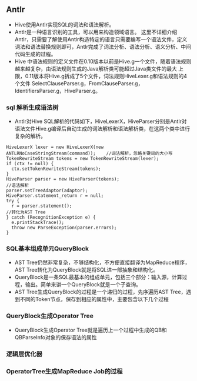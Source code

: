 ## Antlr

- Hive使用Antlr实现SQL的词法和语法解析。
- Antlr是一种语言识别的工具，可以用来构造领域语言。
这里不详细介绍Antlr，只需要了解使用Antlr构造特定的语言只需要编写一个语法文件，定义词法和语法替换规则即可，Antlr完成了词法分析、语法分析、语义分析、中间代码生成的过程。
- Hive 中语法规则的定义文件在0.10版本以前是Hive.g一个文件，随着语法规则越来越复杂，由语法规则生成的Java解析类可能超过Java类文件的最大 上限，0.11版本将Hive.g拆成了5个文件，词法规则HiveLexer.g和语法规则的4个文件 SelectClauseParser.g，FromClauseParser.g，IdentifiersParser.g，HiveParser.g。

### sql 解析生成语法树
- Antlr对Hive SQL解析的代码如下，HiveLexerX，HiveParser分别是Antlr对语法文件Hive.g编译后自动生成的词法解析和语法解析类，在这两个类中进行复杂的解析。

```
HiveLexerX lexer = new HiveLexerX(new ANTLRNoCaseStringStream(command));    //词法解析，忽略关键词的大小写
TokenRewriteStream tokens = new TokenRewriteStream(lexer);
if (ctx != null) {
  ctx.setTokenRewriteStream(tokens);
}
HiveParser parser = new HiveParser(tokens);                                 //语法解析
parser.setTreeAdaptor(adaptor);
HiveParser.statement_return r = null;
try {
  r = parser.statement();                                                   //转化为AST Tree
} catch (RecognitionException e) {
  e.printStackTrace();
  throw new ParseException(parser.errors);
}
```

### SQL基本组成单元QueryBlock
- AST Tree仍然非常复杂，不够结构化，不方便直接翻译为MapReduce程序，AST Tree转化为QueryBlock就是将SQL进一部抽象和结构化。
- QueryBlock是一条SQL最基本的组成单元，包括三个部分：输入源，计算过程，输出。简单来讲一个QueryBlock就是一个子查询。
- AST Tree生成QueryBlock的过程是一个递归的过程，先序遍历AST Tree，遇到不同的Token节点，保存到相应的属性中，主要包含以下几个过程

### QueryBlock生成Operator Tree
- QueryBlock生成Operator Tree就是遍历上一个过程中生成的QB和QBParseInfo对象的保存语法的属性

### 逻辑层优化器

### OperatorTree生成MapReduce Job的过程

